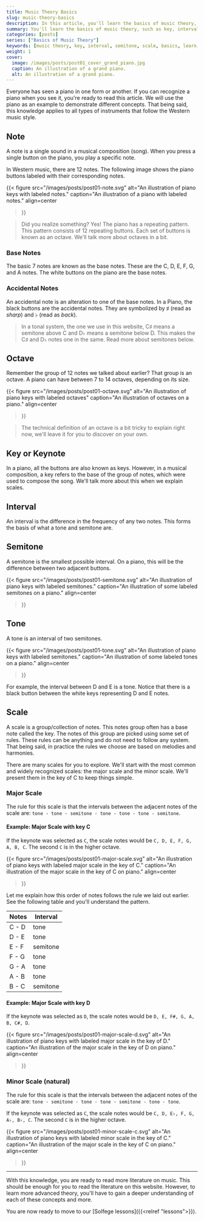 ```yaml
---
title: Music Theory Basics
slug: music-theory-basics
description: In this article, you'll learn the basics of music theory, such as key, interval, semitone, tone, and scale, etc.
summary: You'll learn the basics of music theory, such as key, interval, semitone, tone, and scale, etc.
categories: [posts]
series: ["Basics of Music Theory"]
keywords: [music theory, key, interval, semitone, scale, basics, learn, solfege]
weight: 1
cover:
  image: /images/posts/post01_cover_grand_piano.jpg
  caption: An illustration of a grand piano.
  alt: An illustration of a grand piano.
---
```


Everyone has seen a piano in one form or another. If you can recognize a piano when you see it, you're ready to read this article. We will use the piano as an example to demonstrate different concepts. That being said, this knowledge applies to all types of instruments that follow the Western music style.

## Note

A note is a single sound in a musical composition (song). When you press a single button on the piano, you play a specific note.

In Western music, there are 12 notes. The following image shows the piano buttons labeled with their corresponding notes.

{{<
    figure
    src="/images/posts/post01-note.svg"
    alt="An illustration of piano keys with labeled notes."
    caption="An illustration of a piano with labeled notes."
    align=center
>}}

> Did you realize something? Yes! The piano has a repeating pattern. This pattern consists of 12 repeating buttons. Each set of buttons is known as an octave. We'll talk more about octaves in a bit.


### Base Notes

The basic 7 notes are known as the base notes. These are the C, D, E, F, G, and A notes. The white buttons on the piano are the base notes. 

### Accidental Notes

An accidental note is an alteration to one of the base notes. In a Piano, the black buttons are the accidental notes. They are symbolized by ♯ (read as _sharp_) and ♭ (read as _back_).

> In a tonal system, the one we use in this website, C♯ means a semitone above C and D♭ means a semitone below D. This makes the C♯ and D♭ notes one in the same. Read more about semitones below.

## Octave

Remember the group of 12 notes we talked about earlier? That group is an octave. A piano can have between 7 to 14 octaves, depending on its size.

{{<
    figure
    src="/images/posts/post01-octave.svg"
    alt="An illustration of piano keys with labeled octaves"
    caption="An illustration of octaves on a piano."
    align=center
>}}

> The technical definition of an octave is a bit tricky to explain right now, we'll leave it for you to discover on your own.

## Key or Keynote

In a piano, all the buttons are also known as keys. However, in a musical composition, a key refers to the base of the group of notes, which were used to compose the song. We'll talk more about this when we explain scales.

## Interval

An interval is the difference in the frequency of any two notes. This forms the basis of what a tone and semitone are.

## Semitone

A semitone is the smallest possible interval. On a piano, this will be the difference between two adjacent buttons.

{{<
    figure
    src="/images/posts/post01-semitone.svg"
    alt="An illustration of piano keys with labeled semitones."
    caption="An illustration of some labeled semitones on a piano."
    align=center
>}}

## Tone

A tone is an interval of two semitones.

{{<
    figure
    src="/images/posts/post01-tone.svg"
    alt="An illustration of piano keys with labeled semitones."
    caption="An illustration of some labeled tones on a piano."
    align=center
>}}

For example, the interval between D and E is a tone. Notice that there is a black button between the white keys representing D and E notes.


## Scale

A scale is a group/collection of notes. This notes group often has a base note called the key. The notes of this group are picked using some set of rules. These rules can be anything and do not need to follow any system. That being said, in practice the rules we choose are based on melodies and harmonies.


There are many scales for you to explore. We'll start with the most common and widely recognized scales: the major scale and the minor scale. We'll present them in the key of C to keep things simple.

### Major Scale

The rule for this scale is that the intervals between the adjacent notes of the scale are: `tone - tone - semitone - tone - tone - tone - semitone`.


#### Example: Major Scale with key C

If the keynote was selected as `C`, the scale notes would be `C, D, E, F, G, A, B, C`. The second `C` is in the higher octave.


{{<
    figure
    src="/images/posts/post01-major-scale.svg"
    alt="An illustration of piano keys with labeled major scale in the key of C."
    caption="An illustration of the major scale in the key of C on piano."
    align=center
>}}


Let me explain how this order of notes follows the rule we laid out earlier. See the following table and you'll understand the pattern.

| Notes | Interval |
| --- | --- |
| C - D | tone |
| D - E | tone |
| E - F | semitone |
| F - G | tone |
| G - A | tone |
| A - B | tone |
| B - C | semitone |


#### Example: Major Scale with key D



If the keynote was selected as `D`, the scale notes would be `D, E, F#, G, A, B, C#, D`.

{{<
    figure
    src="/images/posts/post01-major-scale-d.svg"
    alt="An illustration of piano keys with labeled major scale in the key of D."
    caption="An illustration of the major scale in the key of D on piano."
    align=center
>}}


### Minor Scale (natural)

The rule for this scale is that the intervals between the adjacent notes of the scale are: `tone - semitone - tone - tone - semitone - tone - tone`.

If the keynote was selected as `C`, the scale notes would be `C, D, E♭, F, G, A♭, B♭, C`. The second `C` is in the higher octave.

{{<
    figure
    src="/images/posts/post01-minor-scale-c.svg"
    alt="An illustration of piano keys with labeled minor scale in the key of C."
    caption="An illustration of the major scale in the key of C on piano."
    align=center
>}}


---

With this knowledge, you are ready to read more literature on music. This should be enough for you to read the literature on this website. However, to learn more advanced theory, you'll have to gain a deeper understanding of each of these concepts and more.

You are now ready to move to our [Solfege lessons]({{<relref "lessons">}}).
